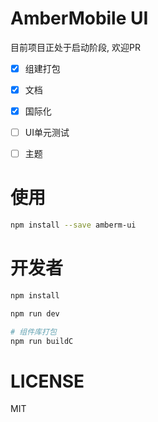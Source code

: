 # AmberMobile UI

目前项目正处于启动阶段, 欢迎PR

- [x] 组建打包

- [x] 文档

- [x] 国际化

- [ ] UI单元测试

- [ ] 主题

# 使用

```bash
npm install --save amberm-ui
```

# 开发者
```bash
npm install

npm run dev

# 组件库打包
npm run buildC
```

# LICENSE


MIT

